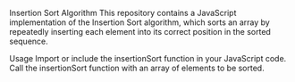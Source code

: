 Insertion Sort Algorithm
This repository contains a JavaScript implementation of the Insertion Sort algorithm, which sorts an array by repeatedly inserting each element into its correct position in the sorted sequence.

Usage
Import or include the insertionSort function in your JavaScript code.
Call the insertionSort function with an array of elements to be sorted.
